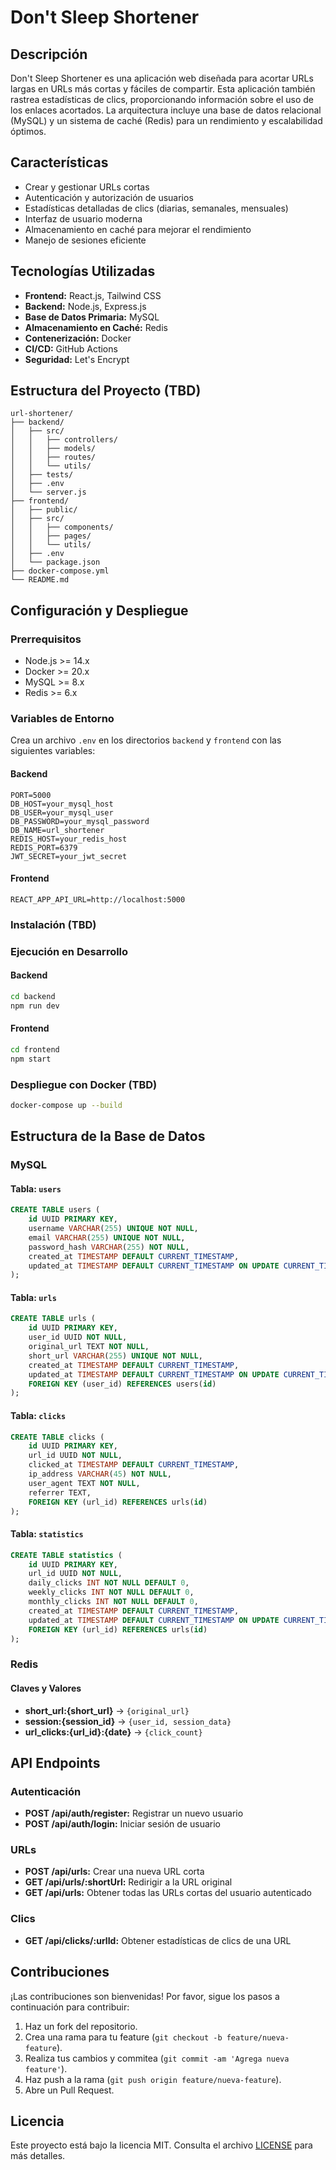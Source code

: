 # Don't Sleep Shortener

## Descripción
Don't Sleep Shortener es una aplicación web diseñada para acortar URLs largas en URLs más cortas y fáciles de compartir. Esta aplicación también rastrea estadísticas de clics, proporcionando información sobre el uso de los enlaces acortados. La arquitectura incluye una base de datos relacional (MySQL) y un sistema de caché (Redis) para un rendimiento y escalabilidad óptimos.

## Características
- Crear y gestionar URLs cortas
- Autenticación y autorización de usuarios
- Estadísticas detalladas de clics (diarias, semanales, mensuales)
- Interfaz de usuario moderna
- Almacenamiento en caché para mejorar el rendimiento
- Manejo de sesiones eficiente

## Tecnologías Utilizadas
- **Frontend:** React.js, Tailwind CSS
- **Backend:** Node.js, Express.js
- **Base de Datos Primaria:** MySQL
- **Almacenamiento en Caché:** Redis
- **Contenerización:** Docker
- **CI/CD:** GitHub Actions
- **Seguridad:** Let's Encrypt

## Estructura del Proyecto (TBD)
```
url-shortener/
├── backend/
│   ├── src/
│   │   ├── controllers/
│   │   ├── models/
│   │   ├── routes/
│   │   └── utils/
│   ├── tests/
│   ├── .env
│   └── server.js
├── frontend/
│   ├── public/
│   ├── src/
│   │   ├── components/
│   │   ├── pages/
│   │   └── utils/
│   ├── .env
│   └── package.json
├── docker-compose.yml
└── README.md
```

## Configuración y Despliegue

### Prerrequisitos
- Node.js >= 14.x
- Docker >= 20.x
- MySQL >= 8.x
- Redis >= 6.x

### Variables de Entorno
Crea un archivo `.env` en los directorios `backend` y `frontend` con las siguientes variables:

#### Backend
```
PORT=5000
DB_HOST=your_mysql_host
DB_USER=your_mysql_user
DB_PASSWORD=your_mysql_password
DB_NAME=url_shortener
REDIS_HOST=your_redis_host
REDIS_PORT=6379
JWT_SECRET=your_jwt_secret
```

#### Frontend
```
REACT_APP_API_URL=http://localhost:5000
```

### Instalación (TBD)

### Ejecución en Desarrollo

#### Backend
```bash
cd backend
npm run dev
```

#### Frontend
```bash
cd frontend
npm start
```

### Despliegue con Docker (TBD)
```bash
docker-compose up --build
```

## Estructura de la Base de Datos

### MySQL

#### Tabla: `users`
```sql
CREATE TABLE users (
    id UUID PRIMARY KEY,
    username VARCHAR(255) UNIQUE NOT NULL,
    email VARCHAR(255) UNIQUE NOT NULL,
    password_hash VARCHAR(255) NOT NULL,
    created_at TIMESTAMP DEFAULT CURRENT_TIMESTAMP,
    updated_at TIMESTAMP DEFAULT CURRENT_TIMESTAMP ON UPDATE CURRENT_TIMESTAMP
);
```

#### Tabla: `urls`
```sql
CREATE TABLE urls (
    id UUID PRIMARY KEY,
    user_id UUID NOT NULL,
    original_url TEXT NOT NULL,
    short_url VARCHAR(255) UNIQUE NOT NULL,
    created_at TIMESTAMP DEFAULT CURRENT_TIMESTAMP,
    updated_at TIMESTAMP DEFAULT CURRENT_TIMESTAMP ON UPDATE CURRENT_TIMESTAMP,
    FOREIGN KEY (user_id) REFERENCES users(id)
);
```

#### Tabla: `clicks`
```sql
CREATE TABLE clicks (
    id UUID PRIMARY KEY,
    url_id UUID NOT NULL,
    clicked_at TIMESTAMP DEFAULT CURRENT_TIMESTAMP,
    ip_address VARCHAR(45) NOT NULL,
    user_agent TEXT NOT NULL,
    referrer TEXT,
    FOREIGN KEY (url_id) REFERENCES urls(id)
);
```

#### Tabla: `statistics`
```sql
CREATE TABLE statistics (
    id UUID PRIMARY KEY,
    url_id UUID NOT NULL,
    daily_clicks INT NOT NULL DEFAULT 0,
    weekly_clicks INT NOT NULL DEFAULT 0,
    monthly_clicks INT NOT NULL DEFAULT 0,
    created_at TIMESTAMP DEFAULT CURRENT_TIMESTAMP,
    updated_at TIMESTAMP DEFAULT CURRENT_TIMESTAMP ON UPDATE CURRENT_TIMESTAMP,
    FOREIGN KEY (url_id) REFERENCES urls(id)
);
```

### Redis

#### Claves y Valores
- **short_url:{short_url}** -> `{original_url}`
- **session:{session_id}** -> `{user_id, session_data}`
- **url_clicks:{url_id}:{date}** -> `{click_count}`

## API Endpoints

### Autenticación
- **POST /api/auth/register:** Registrar un nuevo usuario
- **POST /api/auth/login:** Iniciar sesión de usuario

### URLs
- **POST /api/urls:** Crear una nueva URL corta
- **GET /api/urls/:shortUrl:** Redirigir a la URL original
- **GET /api/urls:** Obtener todas las URLs cortas del usuario autenticado

### Clics
- **GET /api/clicks/:urlId:** Obtener estadísticas de clics de una URL

## Contribuciones
¡Las contribuciones son bienvenidas! Por favor, sigue los pasos a continuación para contribuir:

1. Haz un fork del repositorio.
2. Crea una rama para tu feature (`git checkout -b feature/nueva-feature`).
3. Realiza tus cambios y commitea (`git commit -am 'Agrega nueva feature'`).
4. Haz push a la rama (`git push origin feature/nueva-feature`).
5. Abre un Pull Request.

## Licencia
Este proyecto está bajo la licencia MIT. Consulta el archivo [LICENSE](LICENSE) para más detalles.
